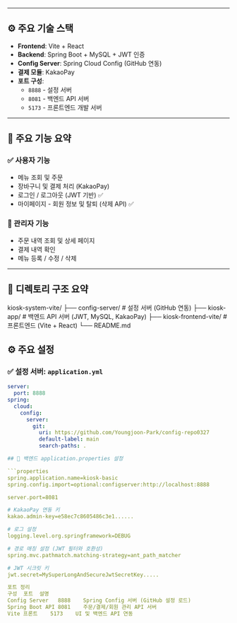 
---

## ⚙️ 주요 기술 스택

- **Frontend**: Vite + React  
- **Backend**: Spring Boot + MySQL + JWT 인증  
- **Config Server**: Spring Cloud Config (GitHub 연동)  
- **결제 모듈**: KakaoPay  
- **포트 구성**:
  - `8888` - 설정 서버
  - `8081` - 백엔드 API 서버
  - `5173` - 프론트엔드 개발 서버

---
## 🧾 주요 기능 요약

### ✅ 사용자 기능
- 메뉴 조회 및 주문
- 장바구니 및 결제 처리 (KakaoPay)
- 로그인 / 로그아웃 (JWT 기반) ✅
- 마이페이지 - 회원 정보 및 탈퇴 (삭제 API) ✅

### 🔐 관리자 기능
- 주문 내역 조회 및 상세 페이지
- 결제 내역 확인
- 메뉴 등록 / 수정 / 삭제

---

## 📁 디렉토리 구조 요약

kiosk-system-vite/ 
├── config-server/ # 설정 서버 (GitHub 연동) 
├── kiosk-app/ # 백엔드 API 서버 (JWT, MySQL, KakaoPay) 
├── kiosk-frontend-vite/ # 프론트엔드 (Vite + React) └── README.md

## ⚙️ 주요 설정

### ✅ 설정 서버: `application.yml`
```yaml
server:
  port: 8888
spring:
  cloud:
    config:
      server:
        git:
          uri: https://github.com/Youngjoon-Park/config-repo0327
          default-label: main
          search-paths: .

## 🔐 백엔드 application.properties 설정

```properties
spring.application.name=kiosk-basic
spring.config.import=optional:configserver:http://localhost:8888

server.port=8081

# KakaoPay 연동 키
kakao.admin-key=e58ec7c8605486c3e1......

# 로그 설정
logging.level.org.springframework=DEBUG

# 경로 매칭 설정 (JWT 필터와 호환성)
spring.mvc.pathmatch.matching-strategy=ant_path_matcher

# JWT 시크릿 키
jwt.secret=MySuperLongAndSecureJwtSecretKey.....

포트 정리
구성	포트	설명
Config Server	8888	Spring Config 서버 (GitHub 설정 로드)
Spring Boot API	8081	주문/결제/회원 관리 API 서버
Vite 프론트	5173	UI 및 백엔드 API 연동
